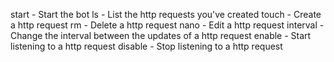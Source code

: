 start - Start the bot
ls - List the http requests you've created
touch - Create a http request
rm - Delete a http request
nano - Edit a http request
interval - Change the interval between the updates of a http request
enable - Start listening to a http request
disable - Stop listening to a http request
